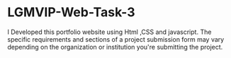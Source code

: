 # LGMVIP-Web-Task-3
I Developed this portfolio website using Html ,CSS and javascript. 
The specific requirements and sections of a project submission form may vary depending on the organization or institution you're submitting the project.
